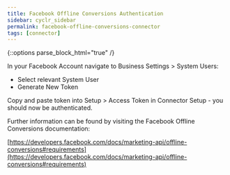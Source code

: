 ```yaml
---
title: Facebook Offline Conversions Authentication
sidebar: cyclr_sidebar
permalink: facebook-offline-conversions-connector
tags: [connector]
---
```

{::options parse_block_html="true" /}
<section class="card">
In your Facebook Account navigate to Business Settings > System Users:

- Select relevant System User 
- Generate New Token

Copy and paste token into Setup > Access Token in Connector Setup - you should now be authenticated.

Further information can be found by visiting the Facebook Offline Conversions documentation:

[https://developers.facebook.com/docs/marketing-api/offline-conversions#requirements](https://developers.facebook.com/docs/marketing-api/offline-conversions#requirements)

</section>

